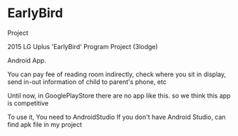 # EarlyBird
Project

2015 LG Uplus 'EarlyBird' Program Project (3lodge)

Android App. 

<Korean reading room>

You can pay fee of reading room indirectly,
check where you sit in display,
send in-out information of child to parent's phone,
etc

Until now, in GooglePlayStore there are no app like this.
so we think this app is competitive

To use it, You need to 
        AndroidStudio
If you don't have Android Studio, can find apk file in my project



